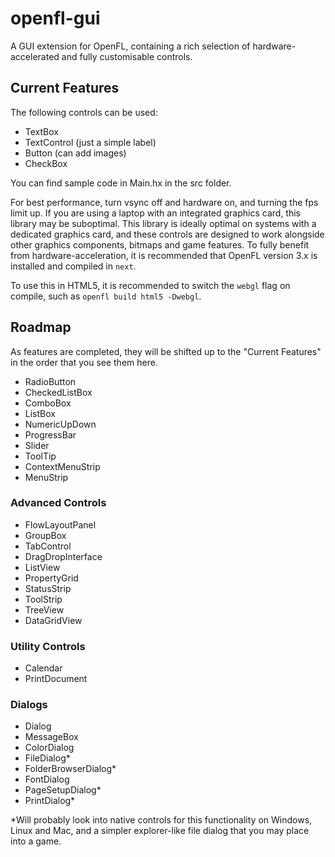 # openfl-gui
A GUI extension for OpenFL, containing a rich selection of hardware-accelerated and fully customisable controls.

## Current Features
The following controls can be used:

* TextBox
* TextControl (just a simple label)
* Button (can add images)
* CheckBox

You can find sample code in Main.hx in the src folder.

For best performance, turn vsync off and hardware on, and turning the fps limit up.
If you are using a laptop with an integrated graphics card, this library may be suboptimal.
This library is ideally optimal on systems with a dedicated graphics card, and these controls are designed to work
alongside other graphics components, bitmaps and game features.
To fully benefit from hardware-acceleration, it is recommended that OpenFL version 3.x is installed and compiled in `next`.

To use this in HTML5, it is recommended to switch the `webgl` flag on compile, such as `openfl build html5 -Dwebgl`.

## Roadmap

As features are completed, they will be shifted up to the "Current Features" in the order that you see them here.

 * RadioButton
 * CheckedListBox
 * ComboBox
 * ListBox
 * NumericUpDown
 * ProgressBar
 * Slider
 * ToolTip
 * ContextMenuStrip
 * MenuStrip

### Advanced Controls

 * FlowLayoutPanel
 * GroupBox
 * TabControl
 * DragDropInterface
 * ListView
 * PropertyGrid
 * StatusStrip
 * ToolStrip
 * TreeView
 * DataGridView

### Utility Controls

 * Calendar
 * PrintDocument

### Dialogs

 * Dialog
 * MessageBox
 * ColorDialog
 * FileDialog*
 * FolderBrowserDialog*
 * FontDialog
 * PageSetupDialog*
 * PrintDialog*

*Will probably look into native controls for this functionality on Windows, Linux and Mac, and a simpler explorer-like
file dialog that you may place into a game.